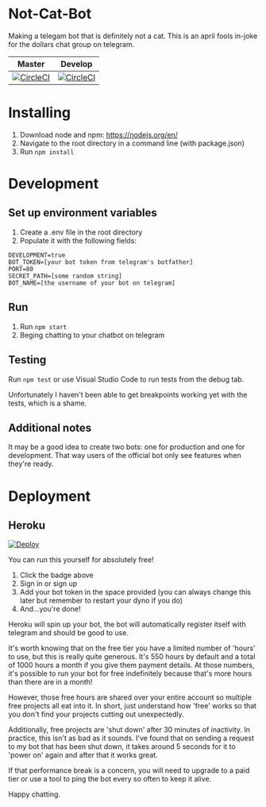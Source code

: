 # Not-Cat-Bot
Making a telegam bot that is definitely not a cat.  This is an april fools in-joke for the dollars chat group on telegram.

|Master   |Develop   |
|---|---|
|[![CircleCI](https://circleci.com/gh/j-c-levin/notcatbot.svg?style=svg)](https://circleci.com/gh/j-c-levin/notcatbot)   |[![CircleCI](https://circleci.com/gh/j-c-levin/notcatbot/tree/develop.svg?style=svg)](https://circleci.com/gh/j-c-levin/notcatbot/tree/develop)   |

# Installing

1) Download node and npm: https://nodejs.org/en/
2) Navigate to the root directory in a command line (with package.json)
3) Run `npm install`

# Development

## Set up environment variables
1) Create a .env file in the root directory
2) Populate it with the following fields: 
```
DEVELOPMENT=true
BOT_TOKEN=[your bot token from telegram's botfather]
PORT=80
SECRET_PATH=[some random string]
BOT_NAME=[the username of your bot on telegram]
```

## Run
1) Run `npm start`
2) Beging chatting to your chatbot on telegram

## Testing

Run `npm test` or use Visual Studio Code to run tests from the debug tab.

Unfortunately I haven't been able to get breakpoints working yet with the tests, which is a shame.

## Additional notes

It may be a good idea to create two bots: one for production and one for development.  That way users of the official bot only see features when they're ready.

# Deployment

## Heroku
[![Deploy](https://www.herokucdn.com/deploy/button.svg)](https://heroku.com/deploy)

You can run this yourself for absolutely free!  

1) Click the badge above
2) Sign in or sign up
3) Add your bot token in the space provided (you can always change this later but remember to restart your dyno if you do)
4) And...you're done!  

Heroku will spin up your bot, the bot will automatically register itself with telegram and should be good to use.

It's worth knowing that on the free tier you have a limited number of 'hours' to use, but this is really quite generous.  It's 550 hours by default and a total of 1000 hours a month if you give them payment details.  At those numbers, it's possible to run your bot for free indefinitely because that's more hours than there are in a month!  

However, those free hours are shared over your entire account so multiple free projects all eat into it.  In short, just understand how 'free' works so that you don't find your projects cutting out unexpectedly.

Additionally, free projects are 'shut down' after 30 minutes of inactivity.  In practice, this isn't as bad as it sounds.  I've found that on sending a request to my bot that has been shut down, it takes around 5 seconds for it to 'power on' again and after that it works great.  

If that performance break is a concern, you will need to upgrade to a paid tier or use a tool to ping the bot every so often to keep it alive.

Happy chatting.
